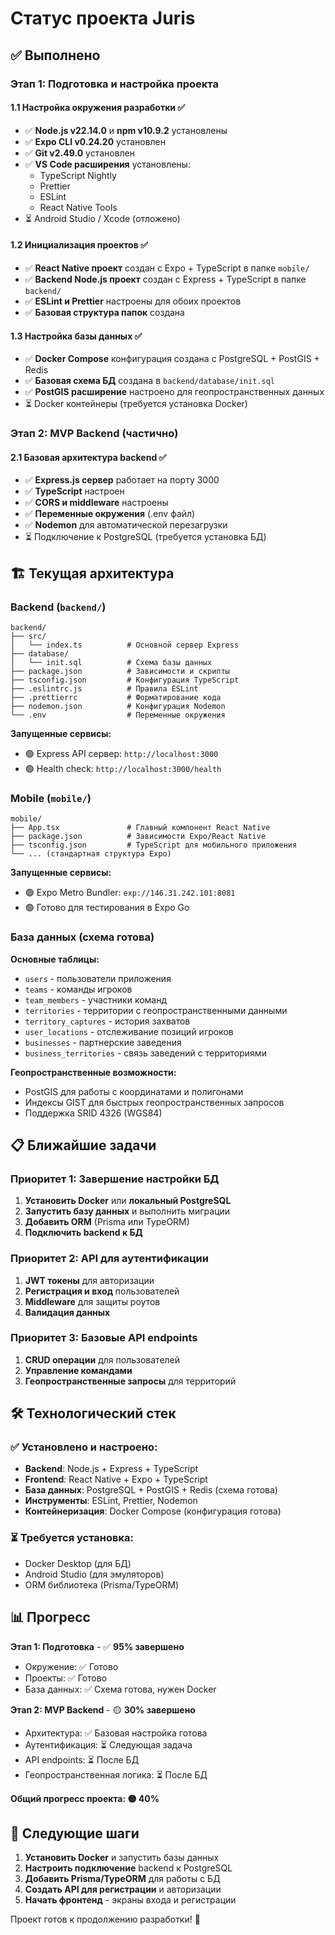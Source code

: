 # Статус проекта Juris

## ✅ Выполнено

### Этап 1: Подготовка и настройка проекта

#### 1.1 Настройка окружения разработки ✅
- ✅ **Node.js v22.14.0** и **npm v10.9.2** установлены
- ✅ **Expo CLI v0.24.20** установлен
- ✅ **Git v2.49.0** установлен
- ✅ **VS Code расширения** установлены:
  - TypeScript Nightly
  - Prettier
  - ESLint
  - React Native Tools
- ⏳ Android Studio / Xcode (отложено)

#### 1.2 Инициализация проектов ✅
- ✅ **React Native проект** создан с Expo + TypeScript в папке `mobile/`
- ✅ **Backend Node.js проект** создан с Express + TypeScript в папке `backend/`
- ✅ **ESLint и Prettier** настроены для обоих проектов
- ✅ **Базовая структура папок** создана

#### 1.3 Настройка базы данных ✅
- ✅ **Docker Compose** конфигурация создана с PostgreSQL + PostGIS + Redis
- ✅ **Базовая схема БД** создана в `backend/database/init.sql`
- ✅ **PostGIS расширение** настроено для геопространственных данных
- ⏳ Docker контейнеры (требуется установка Docker)

### Этап 2: MVP Backend (частично)

#### 2.1 Базовая архитектура backend ✅
- ✅ **Express.js сервер** работает на порту 3000
- ✅ **TypeScript** настроен
- ✅ **CORS и middleware** настроены
- ✅ **Переменные окружения** (.env файл)
- ✅ **Nodemon** для автоматической перезагрузки
- ⏳ Подключение к PostgreSQL (требуется установка БД)

## 🏗️ Текущая архитектура

### Backend (`backend/`)
```
backend/
├── src/
│   └── index.ts          # Основной сервер Express
├── database/
│   └── init.sql          # Схема базы данных
├── package.json          # Зависимости и скрипты
├── tsconfig.json         # Конфигурация TypeScript
├── .eslintrc.js          # Правила ESLint
├── .prettierrc           # Форматирование кода
├── nodemon.json          # Конфигурация Nodemon
└── .env                  # Переменные окружения
```

**Запущенные сервисы:**
- 🟢 Express API сервер: `http://localhost:3000`
- 🟢 Health check: `http://localhost:3000/health`

### Mobile (`mobile/`)
```
mobile/
├── App.tsx               # Главный компонент React Native
├── package.json          # Зависимости Expo/React Native
├── tsconfig.json         # TypeScript для мобильного приложения
└── ... (стандартная структура Expo)
```

**Запущенные сервисы:**
- 🟢 Expo Metro Bundler: `exp://146.31.242.101:8081`
- 🟢 Готово для тестирования в Expo Go

### База данных (схема готова)

**Основные таблицы:**
- `users` - пользователи приложения
- `teams` - команды игроков
- `team_members` - участники команд
- `territories` - территории с геопространственными данными
- `territory_captures` - история захватов
- `user_locations` - отслеживание позиций игроков
- `businesses` - партнерские заведения
- `business_territories` - связь заведений с территориями

**Геопространственные возможности:**
- PostGIS для работы с координатами и полигонами
- Индексы GIST для быстрых геопространственных запросов
- Поддержка SRID 4326 (WGS84)

## 📋 Ближайшие задачи

### Приоритет 1: Завершение настройки БД
1. **Установить Docker** или **локальный PostgreSQL**
2. **Запустить базу данных** и выполнить миграции
3. **Добавить ORM** (Prisma или TypeORM)
4. **Подключить backend к БД**

### Приоритет 2: API для аутентификации
1. **JWT токены** для авторизации
2. **Регистрация и вход** пользователей
3. **Middleware** для защиты роутов
4. **Валидация данных**

### Приоритет 3: Базовые API endpoints
1. **CRUD операции** для пользователей
2. **Управление командами**
3. **Геопространственные запросы** для территорий

## 🛠️ Технологический стек

### ✅ Установлено и настроено:
- **Backend**: Node.js + Express + TypeScript
- **Frontend**: React Native + Expo + TypeScript
- **База данных**: PostgreSQL + PostGIS + Redis (схема готова)
- **Инструменты**: ESLint, Prettier, Nodemon
- **Контейнеризация**: Docker Compose (конфигурация готова)

### ⏳ Требуется установка:
- Docker Desktop (для БД)
- Android Studio (для эмуляторов)
- ORM библиотека (Prisma/TypeORM)

## 📊 Прогресс

**Этап 1: Подготовка** - ✅ **95% завершено**
- Окружение: ✅ Готово
- Проекты: ✅ Готово  
- База данных: ✅ Схема готова, нужен Docker

**Этап 2: MVP Backend** - 🟡 **30% завершено**
- Архитектура: ✅ Базовая настройка готова
- Аутентификация: ⏳ Следующая задача
- API endpoints: ⏳ После БД
- Геопространственная логика: ⏳ После БД

**Общий прогресс проекта: 🟡 40%**

## 🎯 Следующие шаги

1. **Установить Docker** и запустить базы данных
2. **Настроить подключение** backend к PostgreSQL
3. **Добавить Prisma/TypeORM** для работы с БД
4. **Создать API для регистрации** и авторизации
5. **Начать фронтенд** - экраны входа и регистрации

Проект готов к продолжению разработки! 🚀
